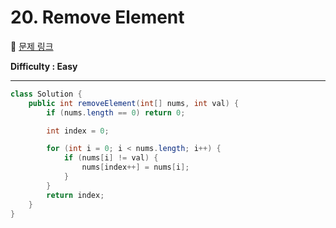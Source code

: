 # 20. Remove Element

:link: [문제 링크](https://leetcode.com/problems/remove-element/)

**Difficulty : Easy**
***

```java
class Solution {
    public int removeElement(int[] nums, int val) {
        if (nums.length == 0) return 0;

        int index = 0;

        for (int i = 0; i < nums.length; i++) {
            if (nums[i] != val) {
                nums[index++] = nums[i];
            }
        }
        return index;
    }
}
```
